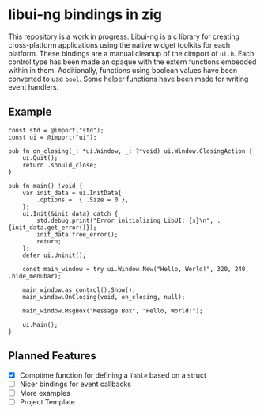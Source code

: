# libui-ng bindings in zig

This repository is a work in progress. Libui-ng is a c library for creating
cross-platform applications using the native widget toolkits for each platform.
These bindings are a manual cleanup of the cimport of `ui.h`. Each control
type has been made an opaque with the extern functions embedded within in them.
Additionally, functions using boolean values have been converted to use `bool`.
Some helper functions have been made for writing event handlers.

## Example
```zig
const std = @import("std");
const ui = @import("ui");

pub fn on_closing(_: *ui.Window, _: ?*void) ui.Window.ClosingAction {
    ui.Quit();
    return .should_close;
}

pub fn main() !void {
    var init_data = ui.InitData{
        .options = .{ .Size = 0 },
    };
    ui.Init(&init_data) catch {
        std.debug.print("Error initializing LibUI: {s}\n", .{init_data.get_error()});
        init_data.free_error();
        return;
    };
    defer ui.Uninit();

    const main_window = try ui.Window.New("Hello, World!", 320, 240, .hide_menubar);

    main_window.as_control().Show();
    main_window.OnClosing(void, on_closing, null);

    main_window.MsgBox("Message Box", "Hello, World!");

    ui.Main();
}
```

## Planned Features
- [x] Comptime function for defining a `Table` based on a struct
- [ ] Nicer bindings for event callbacks
- [ ] More examples
- [ ] Project Template
